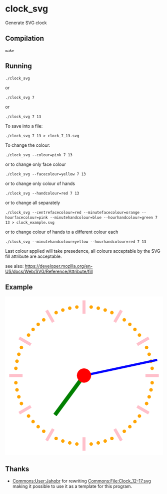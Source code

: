 # clock_svg
Generate SVG clock

## Compilation

    make

## Running

    ./clock_svg
  
  or
  
    ./clock_svg 7
  
  or
  
    ./clock_svg 7 13

To save into a file:

    ./clock_svg 7 13 > clock_7_13.svg

To change the colour:

    ./clock_svg --colour=pink 7 13
  
  or to change only face colour
  
    ./clock_svg --facecolour=yellow 7 13
  
  or to change only colour of hands
  
    ./clock_svg --handcolour=red 7 13
  
  or to change all separately
  
    ./clock_svg --centrefacecolour=red --minutefacecolour=orange --hourfacecolour=pink --minutehandcolour=blue --hourhandcolour=green 7 13 > clock_example.svg
  
  
  
  or to change colour of hands to a different colour each
  
    ./clock_svg --minutehandcolour=yellow --hourhandcolour=red 7 13

Last colour applied will take presedence, all colours acceptable by the SVG fill attribute are acceptable.

  see also: https://developer.mozilla.org/en-US/docs/Web/SVG/Reference/Attribute/fill

## Example

![Clock Example](example/clock_example.svg)

## Thanks

* [Commons:User:Jahobr](https://commons.wikimedia.org/wiki/User:Jahobr) for rewriting [Commons:File:Clock_12-17.svg](https://commons.wikimedia.org/wiki/File:Clock_12-27.svg) making it possible to use it as a template for this program.
